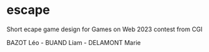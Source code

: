 # escape
Short ecape game design for Games on Web 2023 contest from CGI

BAZOT Léo - BUAND Liam - DELAMONT Marie